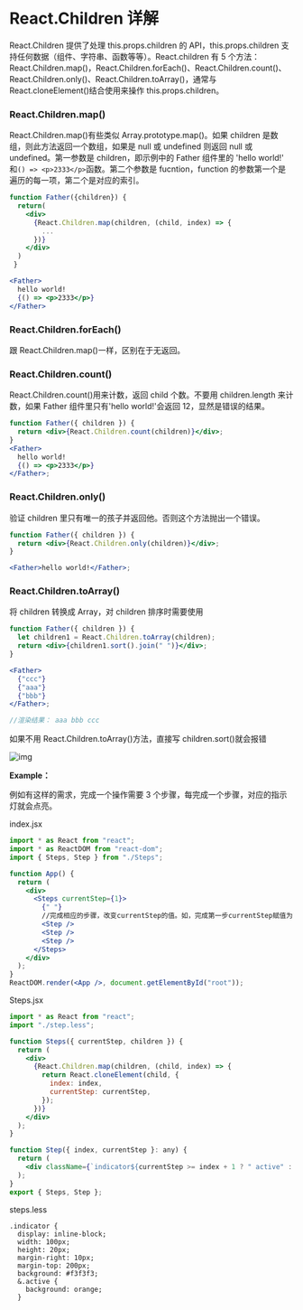 # React.Children 详解

React.Children 提供了处理 this.props.children 的 API，this.props.children 支持任何数据（组件、字符串、函数等等）。React.children 有 5 个方法：React.Children.map()，React.Children.forEach()、React.Children.count()、React.Children.only()、React.Children.toArray()，通常与 React.cloneElement()结合使用来操作 this.props.children。

### React.Children.map()

React.Children.map()有些类似 Array.prototype.map()。如果 children 是数组，则此方法返回一个数组，如果是 null 或 undefined 则返回 null 或 undefined。第一参数是 children，即示例中的 Father 组件里的 'hello world!' 和`() => <p>2333</p>`函数。第二个参数是 fucntion，function 的参数第一个是遍历的每一项，第二个是对应的索引。

```jsx
function Father({children}) {
  return(
    <div>
      {React.Children.map(children, (child, index) => {
        ...
      })}
    </div>
  )
 }

<Father>
  hello world!
  {() => <p>2333</p>}
</Father>
```

### React.Children.forEach()

跟 React.Children.map()一样，区别在于无返回。

### React.Children.count()

React.Children.count()用来计数，返回 child 个数。不要用 children.length 来计数，如果 Father 组件里只有'hello world!'会返回 12，显然是错误的结果。

```jsx
function Father({ children }) {
  return <div>{React.Children.count(children)}</div>;
}
<Father>
  hello world!
  {() => <p>2333</p>}
</Father>;
```

### React.Children.only()

验证 children 里只有唯一的孩子并返回他。否则这个方法抛出一个错误。

```jsx
function Father({ children }) {
  return <div>{React.Children.only(children)}</div>;
}

<Father>hello world!</Father>;
```

### React.Children.toArray()

将 children 转换成 Array，对 children 排序时需要使用

```jsx
function Father({ children }) {
  let children1 = React.Children.toArray(children);
  return <div>{children1.sort().join(" ")}</div>;
}

<Father>
  {"ccc"}
  {"aaa"}
  {"bbb"}
</Father>;

//渲染结果： aaa bbb ccc
```

如果不用 React.Children.toArray()方法，直接写 children.sort()就会报错

![img](https://img2018.cnblogs.com/blog/948888/201902/948888-20190213180320059-686584430.png)

**Example：**

例如有这样的需求，完成一个操作需要 3 个步骤，每完成一个步骤，对应的指示灯就会点亮。

index.jsx

```jsx
import * as React from "react";
import * as ReactDOM from "react-dom";
import { Steps, Step } from "./Steps";

function App() {
  return (
    <div>
      <Steps currentStep={1}>
        {" "}
        //完成相应的步骤，改变currentStep的值。如，完成第一步currentStep赋值为1，完成第二部赋值为2
        <Step />
        <Step />
        <Step />
      </Steps>
    </div>
  );
}
ReactDOM.render(<App />, document.getElementById("root"));
```

Steps.jsx

```jsx
import * as React from "react";
import "./step.less";

function Steps({ currentStep, children }) {
  return (
    <div>
      {React.Children.map(children, (child, index) => {
        return React.cloneElement(child, {
          index: index,
          currentStep: currentStep,
        });
      })}
    </div>
  );
}

function Step({ index, currentStep }: any) {
  return (
    <div className={`indicator${currentStep >= index + 1 ? " active" : ""}`} />
  );
}
export { Steps, Step };
```

steps.less

```less
.indicator {
  display: inline-block;
  width: 100px;
  height: 20px;
  margin-right: 10px;
  margin-top: 200px;
  background: #f3f3f3;
  &.active {
    background: orange;
  }
```

